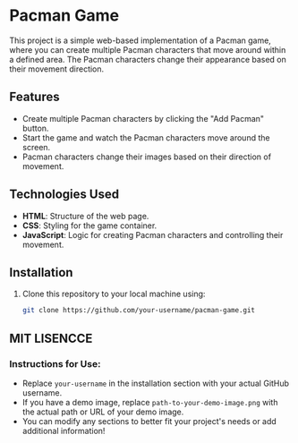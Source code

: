 # Pacman Game

This project is a simple web-based implementation of a Pacman game, where you can create multiple Pacman characters that move around within a defined area. The Pacman characters change their appearance based on their movement direction.

## Features

- Create multiple Pacman characters by clicking the "Add Pacman" button.
- Start the game and watch the Pacman characters move around the screen.
- Pacman characters change their images based on their direction of movement.

## Technologies Used

- **HTML**: Structure of the web page.
- **CSS**: Styling for the game container.
- **JavaScript**: Logic for creating Pacman characters and controlling their movement.

## Installation

1. Clone this repository to your local machine using:
   ```bash
   git clone https://github.com/your-username/pacman-game.git
## MIT LISENCCE

### Instructions for Use:
- Replace `your-username` in the installation section with your actual GitHub username.
- If you have a demo image, replace `path-to-your-demo-image.png` with the actual path or URL of your demo image.
- You can modify any sections to better fit your project's needs or add additional information!
